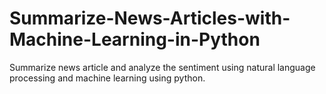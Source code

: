 # Summarize-News-Articles-with-Machine-Learning-in-Python

Summarize news article and analyze the sentiment using natural language processing and machine learning using python.
